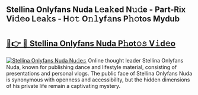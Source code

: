 ## Stellina Onlyfans Nuda L𝚎a𝚔ed N𝚞𝚍e - Part-Rix Vi𝚍𝚎o L𝚎a𝚔s - H𝚘𝚝 O𝚗𝚕yf𝚊ns P𝚑𝚘tos Mydub

# <h2><a href="http://kf0xmgw.oniu.top/?m=Stellina+Onlyfans+Nuda">🔗👉 🔴 Stellina Onlyfans Nuda P𝚑ot𝚘𝚜 V𝚒d𝚎o</a></h2>

[![Stellina Onlyfans Nuda Nu𝚍e𝚜](https://i.imgur.com/0qMVB7G.gif)](http://kf0xmgw.oniu.top/?m=Stellina+Onlyfans+Nuda)
Online thought leader Stellina Onlyfans Nuda, known for publishing dance and lifestyle material, consisting of presentations and personal vlogs. The public face of Stellina Onlyfans Nuda is synonymous with openness and accessibility, but the hidden dimensions of his private life remain a captivating mystery.  
